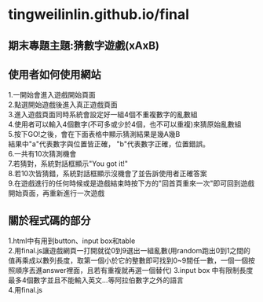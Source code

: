# tingweilinlin.github.io/final
## 期末專題主題:猜數字遊戲(xAxB)
## 使用者如何使用網站
1.一開始會進入遊戲開始頁面  
2.點選開始遊戲後進入真正遊戲頁面  
3.進入遊戲頁面同時系統會設定好一組4個不重複數字的亂數組  
4.使用者可以輸入4個數字(不可多或少於4個，也不可以重複)來猜原始亂數組  
5.按下GO!之後，會在下面表格中顯示猜測結果是幾A幾B  
  結果中"a"代表數字與位置皆正確， "b"代表數字正確，位置錯誤。  
6.一共有10次猜測機會  
7.若猜對，系統對話框顯示"You got it!"  
8.若10次皆猜錯，系統對話框顯示沒機會了並告訴使用者正確答案  
9.在遊戲進行的任何時候或是遊戲結束時按下方的"回首頁重來一次"即可回到遊戲開始頁面，再重新進行一次遊戲  
  
## 關於程式碼的部分
1.html中有用到button、input box和table  
2.用final.js讓遊戲網頁一打開就從0到9選出一組亂數(用random跑出0到1之間的值再乘成以數列長度，取第一個小於它的整數即可找到0~9間任一數，一個一個按照順序丟進answer裡面，且若有重複就再選一個替代)
3.input box 中有限制長度最多4個數字並且不能輸入英文...等阿拉伯數字之外的語言  
4.用final.js
